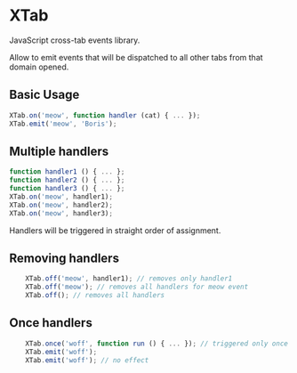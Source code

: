 XTab
===
JavaScript cross-tab events library.

Allow to emit events that will be dispatched to all other tabs from that domain opened.

Basic Usage
---
```javascript
XTab.on('meow', function handler (cat) { ... });
XTab.emit('meow', 'Boris');
```

Multiple handlers
---
```javascript
function handler1 () { ... };
function handler2 () { ... };
function handler3 () { ... };
XTab.on('meow', handler1);
XTab.on('meow', handler2);
XTab.on('meow', handler3);
```

Handlers will be triggered in straight order of assignment.

Removing handlers
---
```javascript
    XTab.off('meow', handler1); // removes only handler1
    XTab.off('meow'); // removes all handlers for meow event
    XTab.off(); // removes all handlers
```

Once handlers
---
```javascript
    XTab.once('woff', function run () { ... }); // triggered only once
    XTab.emit('woff');
    XTab.emit('woff'); // no effect
```

